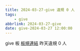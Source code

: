```yaml
---
title: 2024-03-27-give 違規 0 人
tags:
    - give
abbrlink: 2024-03-27-give
date: give-2024-03-27 12:00:00
---
```

give 板 [板規連結](https://www.ptt.cc/bbs/give/M.1612495900.A.C32.html)
昨天違規 0 人
